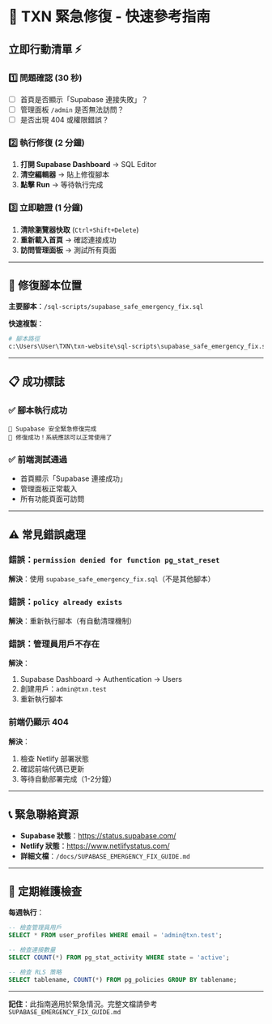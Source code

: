 # 🚨 TXN 緊急修復 - 快速參考指南

## 立即行動清單 ⚡

### 1️⃣ 問題確認 (30 秒)
- [ ] 首頁是否顯示「Supabase 連接失敗」？
- [ ] 管理面板 `/admin` 是否無法訪問？ 
- [ ] 是否出現 404 或權限錯誤？

### 2️⃣ 執行修復 (2 分鐘)
1. **打開 Supabase Dashboard** → SQL Editor
2. **清空編輯器** → 貼上修復腳本
3. **點擊 Run** → 等待執行完成

### 3️⃣ 立即驗證 (1 分鐘)  
1. **清除瀏覽器快取** (`Ctrl+Shift+Delete`)
2. **重新載入首頁** → 確認連接成功
3. **訪問管理面板** → 測試所有頁面

---

## 🔧 修復腳本位置

**主要腳本**：`/sql-scripts/supabase_safe_emergency_fix.sql`

**快速複製**：
```bash
# 腳本路徑
c:\Users\User\TXN\txn-website\sql-scripts\supabase_safe_emergency_fix.sql
```

---

## 📋 成功標誌

### ✅ 腳本執行成功
```
🎉 Supabase 安全緊急修復完成
🎯 修復成功！系統應該可以正常使用了
```

### ✅ 前端測試通過
- 首頁顯示「Supabase 連接成功」
- 管理面板正常載入
- 所有功能頁面可訪問

---

## ⚠️ 常見錯誤處理

### 錯誤：`permission denied for function pg_stat_reset`
**解決**：使用 `supabase_safe_emergency_fix.sql`（不是其他腳本）

### 錯誤：`policy already exists` 
**解決**：重新執行腳本（有自動清理機制）

### 錯誤：管理員用戶不存在
**解決**：
1. Supabase Dashboard → Authentication → Users
2. 創建用戶：`admin@txn.test`
3. 重新執行腳本

### 前端仍顯示 404
**解決**：
1. 檢查 Netlify 部署狀態
2. 確認前端代碼已更新
3. 等待自動部署完成（1-2分鐘）

---

## 📞 緊急聯絡資源

- **Supabase 狀態**：https://status.supabase.com/
- **Netlify 狀態**：https://www.netlifystatus.com/
- **詳細文檔**：`/docs/SUPABASE_EMERGENCY_FIX_GUIDE.md`

---

## 🔄 定期維護檢查

**每週執行**：
```sql
-- 檢查管理員用戶
SELECT * FROM user_profiles WHERE email = 'admin@txn.test';

-- 檢查連接數量  
SELECT COUNT(*) FROM pg_stat_activity WHERE state = 'active';

-- 檢查 RLS 策略
SELECT tablename, COUNT(*) FROM pg_policies GROUP BY tablename;
```

---

**記住**：此指南適用於緊急情況。完整文檔請參考 `SUPABASE_EMERGENCY_FIX_GUIDE.md`